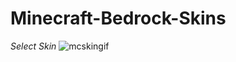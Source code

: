 # Minecraft-Bedrock-Skins
*Select Skin*
![mcskingif](https://user-images.githubusercontent.com/92131037/203857187-fd6dce72-47e7-4e81-aadb-cea33c848878.gif)

